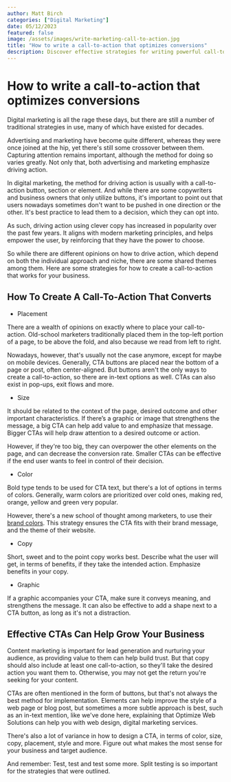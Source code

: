 ```yaml
---
author: Matt Birch
categories: ["Digital Marketing"]
date: 05/12/2023
featured: false
image: /assets/images/write-marketing-call-to-action.jpg
title: "How to write a call-to-action that optimizes conversions"
description: Discover effective strategies for writing powerful call-to-action (CTA) phrases that optimize conversions, drive engagement, and encourage your audience to take action on your offers or services.
---
```


# How to write a call-to-action that optimizes conversions

Digital marketing is all the rage these days, but there are still a number of traditional strategies in use, many of which have existed for decades.

Advertising and marketing have become quite different, whereas they were once joined at the hip, yet there's still some crossover between them. Capturing attention remains important, although the method for doing so varies greatly. Not only that, both advertising and marketing emphasize driving action.

In digital marketing, the method for driving action is usually with a call-to-action button, section or element. And while there are some copywriters and business owners that only utilize buttons, it's important to point out that users nowadays sometimes don't want to be pushed in one direction or the other. It's best practice to lead them to a decision, which they can opt into.

As such, driving action using clever copy has increased in popularity over the past few years. It aligns with modern marketing principles, and helps empower the user, by reinforcing that they have the power to choose.

So while there are different opinions on how to drive action, which depend on both the individual approach and niche, there are some shared themes among them. Here are some strategies for how to create a call-to-action that works for your business.

## How To Create A Call-To-Action That Converts

- Placement

There are a wealth of opinions on exactly where to place your call-to-action. Old-school marketers traditionally placed them in the top-left portion of a page, to be above the fold, and also because we read from left to right.

Nowadays, however, that's usually not the case anymore, except for maybe on mobile devices. Generally, CTA buttons are placed near the bottom of a page or post, often center-aligned. But buttons aren't the only ways to create a call-to-action, so there are in-text options as well. CTAs can also exist in pop-ups, exit flows and more.

- Size

It should be related to the context of the page, desired outcome and other important characteristics. If there’s a graphic or image that strengthens the message, a big CTA can help add value to and emphasize that message. Bigger CTAs will help draw attention to a desired outcome or action.

However, if they're too big, they can overpower the other elements on the page, and can decrease the conversion rate. Smaller CTAs can be effective if the end user wants to feel in control of their decision.

- Color

Bold type tends to be used for CTA text, but there's a lot of options in terms of colors. Generally, warm colors are prioritized over cold ones, making red, orange, yellow and green very popular.

However, there's a new school of thought among marketers, to use their [brand colors](https://www.canva.com/learn/choose-right-colors-brand/). This strategy ensures the CTA fits with their brand message, and the theme of their website.

- Copy

Short, sweet and to the point copy works best. Describe what the user will get, in terms of benefits, if they take the intended action. Emphasize benefits in your copy.

- Graphic

If a graphic accompanies your CTA, make sure it conveys meaning, and strengthens the message. It can also be effective to add a shape next to a CTA button, as long as it's not a distraction.

## Effective CTAs Can Help Grow Your Business

Content marketing is important for lead generation and nurturing your audience, as providing value to them can help build trust. But that copy should also include at least one call-to-action, so they'll take the desired action you want them to. Otherwise, you may not get the return you're seeking for your content.

CTAs are often mentioned in the form of buttons, but that's not always the best method for implementation. Elements can help improve the style of a web page or blog post, but sometimes a more subtle approach is best, such as an in-text mention, like we've done here, explaining that Optimize Web Solutions can help you with web design, digital marketing services.

There's also a lot of variance in how to design a CTA, in terms of color, size, copy, placement, style and more. Figure out what makes the most sense for your business and target audience.

And remember: Test, test and test some more. Split testing is so important for the strategies that were outlined.
